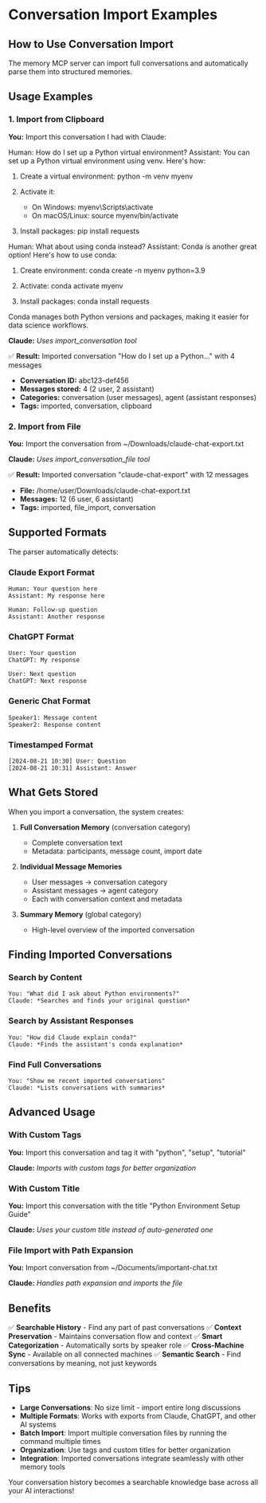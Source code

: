 # Conversation Import Examples

## How to Use Conversation Import

The memory MCP server can import full conversations and automatically parse them into structured memories.

## Usage Examples

### 1. Import from Clipboard

**You:** Import this conversation I had with Claude:

Human: How do I set up a Python virtual environment?
Assistant: You can set up a Python virtual environment using venv. Here's how:

1. Create a virtual environment:
   python -m venv myenv

2. Activate it:
   - On Windows: myenv\Scripts\activate
   - On macOS/Linux: source myenv/bin/activate

3. Install packages:
   pip install requests

Human: What about using conda instead?
Assistant: Conda is another great option! Here's how to use conda:

1. Create environment:
   conda create -n myenv python=3.9

2. Activate:
   conda activate myenv

3. Install packages:
   conda install requests

Conda manages both Python versions and packages, making it easier for data science workflows.

**Claude:** *Uses import_conversation tool*

✅ **Result:** Imported conversation "How do I set up a Python..." with 4 messages
- **Conversation ID:** abc123-def456
- **Messages stored:** 4 (2 user, 2 assistant)
- **Categories:** conversation (user messages), agent (assistant responses)
- **Tags:** imported, conversation, clipboard

### 2. Import from File

**You:** Import the conversation from ~/Downloads/claude-chat-export.txt

**Claude:** *Uses import_conversation_file tool*

✅ **Result:** Imported conversation "claude-chat-export" with 12 messages
- **File:** /home/user/Downloads/claude-chat-export.txt
- **Messages:** 12 (6 user, 6 assistant)
- **Tags:** imported, file_import, conversation

## Supported Formats

The parser automatically detects:

### Claude Export Format
```
Human: Your question here
Assistant: My response here

Human: Follow-up question
Assistant: Another response
```

### ChatGPT Format
```
User: Your question
ChatGPT: My response

User: Next question
ChatGPT: Next response
```

### Generic Chat Format
```
Speaker1: Message content
Speaker2: Response content
```

### Timestamped Format
```
[2024-08-21 10:30] User: Question
[2024-08-21 10:31] Assistant: Answer
```

## What Gets Stored

When you import a conversation, the system creates:

1. **Full Conversation Memory** (conversation category)
   - Complete conversation text
   - Metadata: participants, message count, import date

2. **Individual Message Memories**
   - User messages → conversation category
   - Assistant messages → agent category
   - Each with conversation context and metadata

3. **Summary Memory** (global category)
   - High-level overview of the imported conversation

## Finding Imported Conversations

### Search by Content
```
You: "What did I ask about Python environments?"
Claude: *Searches and finds your original question*
```

### Search by Assistant Responses
```
You: "How did Claude explain conda?"
Claude: *Finds the assistant's conda explanation*
```

### Find Full Conversations
```
You: "Show me recent imported conversations"
Claude: *Lists conversations with summaries*
```

## Advanced Usage

### With Custom Tags
**You:** Import this conversation and tag it with "python", "setup", "tutorial"

**Claude:** *Imports with custom tags for better organization*

### With Custom Title
**You:** Import this conversation with the title "Python Environment Setup Guide"

**Claude:** *Uses your custom title instead of auto-generated one*

### File Import with Path Expansion
**You:** Import conversation from ~/Documents/important-chat.txt

**Claude:** *Handles path expansion and imports the file*

## Benefits

✅ **Searchable History** - Find any part of past conversations
✅ **Context Preservation** - Maintains conversation flow and context
✅ **Smart Categorization** - Automatically sorts by speaker role
✅ **Cross-Machine Sync** - Available on all connected machines
✅ **Semantic Search** - Find conversations by meaning, not just keywords

## Tips

- **Large Conversations**: No size limit - import entire long discussions
- **Multiple Formats**: Works with exports from Claude, ChatGPT, and other AI systems
- **Batch Import**: Import multiple conversation files by running the command multiple times
- **Organization**: Use tags and custom titles for better organization
- **Integration**: Imported conversations integrate seamlessly with other memory tools

Your conversation history becomes a searchable knowledge base across all your AI interactions!